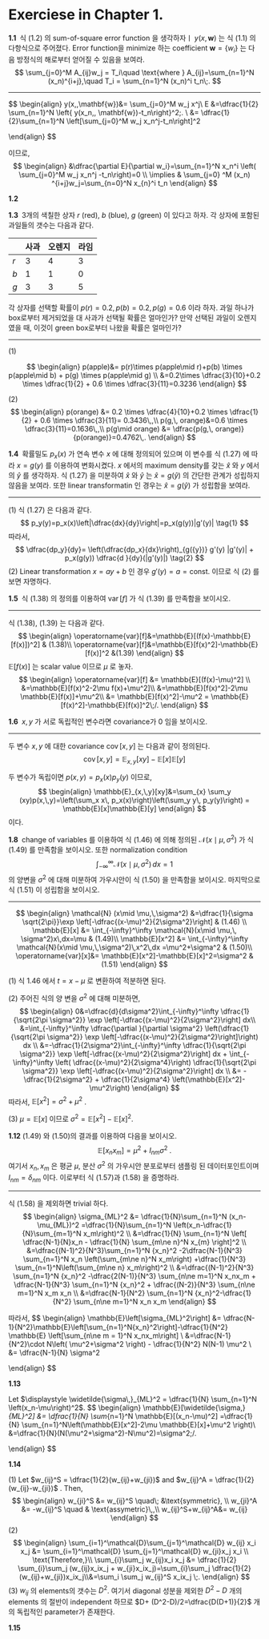 Exerciese in Chapter 1.
==



<b>1.1 </b> 식 (1.2) 의 sum-of-square error function 을 생각하자ㅣ $y(x,\,\mathbf{w})$ 는 식 (1.1) 의 다항식으로 주어졌다. Error function을 minimize 하는 coefficient $\mathbf{w} =\{w_i\}$ 는 다음 방정식의 해로부터 얻어질 수 있음을 보여라.
$$
\sum_{j=0}^M A_{ij}w_j = T_i\quad \text{where } A_{ij}=\sum_{n=1}^N (x_n)^{i+j},\quad T_i = \sum_{n=1}^N (x_n)^i t_n\;.
$$

---

$$
\begin{align}
y(x,\,\mathbf{w})&= \sum_{j=0}^M w_j x^j\\
E &=\dfrac{1}{2} \sum_{n=1}^N \left\{  y(x_n,\, \mathbf{w})-t_n\right\}^2\;. \\
&= \dfrac{1}{2}\sum_{n=1}^N \left[\sum_{j=0}^M w_j x_n^j-t_n\right]^2

\end{align}
$$

이므로,
$$
\begin{align}
&\dfrac{\partial E}{\partial w_i}=\sum_{n=1}^N x_n^i \left( \sum_{j=0}^M w_j x_n^j -t_n\right)=0  \\
\implies & \sum_{j=0} ^M (x_n) ^{i+j}w_j=\sum_{n=0}^N x_{n}^i t_n
\end{align}
$$


<b>1.2 </b> 





<b>1.3 </b> 3개의 색칠한 상자 $r$ (red), $b$ (blue), $g$ (green) 이 있다고 하자. 각 상자에 포함된 과일들의 갯수는 다음과 같다.

|      | 사과 | 오렌지 | 라임 |
| ---- | ---- | ------ | ---- |
| $r$  | 3    | 4      | 3    |
| $b$  | 1    | 1      | 0    |
| $g$  | 3    | 3      | 5    |

각 상자를 선택할 확률이 $p(r)=0.2,\, p(b)=0.2,\, p(g)=0.6$ 이라 하자. 과일 하나가 box로부터 제거되었을 대 사과가 선택될 확률은 얼마인가? 만약 선택된 과일이 오렌지였을 때, 이것이 green box로부터 나왔을 확률은 얼마인가?

---

(1)

$$
\begin{align}
p(apple)&= p(r)\times p(apple\mid r)+p(b) \times p(apple\mid b) + p(g) \times p(apple\mid g) \\
&=0.2\times \dfrac{3}{10}+0.2 \times \dfrac{1}{2} + 0.6 \times \dfrac{3}{11}=0.3236
\end{align}
$$

(2)
$$
\begin{align}
p(orange) &= 0.2 \times \dfrac{4}{10}+0.2 \times \dfrac{1}{2} + 0.6 \times \dfrac{3}{11}= 0.3436\,,\\
p(g,\, orange)&=0.6 \times \dfrac{3}{11}=0.1636\,,\\
p(g\mid orange) &= \dfrac{p(g,\, orange)}{p(orange)}=0.4762\,.
\end{align}
$$


<b>1.4 </b> 확률밀도 $p_x(x)$ 가 연속 변수 $x$ 에 대해 정의되어 있으며 이 변수를 식 (1.27) 에 따라 $x=g(y)$ 를 이용하여 변화시켰다. $x$ 에서의 maximum density를 갖는 $\hat{x}$ 와 $y$ 에서의 $\hat{y}$ 를 생각하자. 식 (1.27) 을 미분하여 $\hat{x}$ 와 $\hat{y}$ 는 $\hat{x}=g(\hat{y})$ 의 간단한 관계가 성립하지 않음을 보여라. 또한 linear transformatin 인 경우는 $\hat{x}=g(\hat{y})$ 가 성립함을 보여라.

---

(1) 식 (1.27) 은 다음과 같다.
$$
p_y(y)=p_x(x)\left|\dfrac{dx}{dy}\right|=p_x(g(y))|g'(y)| \tag{1}
$$
따라서,
$$
\dfrac{dp_y}{dy}= \left(\dfrac{dp_x}{dx}\right)_{g({y})} g'(y) |g'(y)| + p_x(g(y)) \dfrac{d }{dy}(|g'(y)|) \tag{2}
$$
(2) Linear transformation $x=ay+b$ 인 경우 $g'(y)=a=\text{const.}$ 이므로 식 (2) 를 보면 자명하다.



<b>1.5 </b> 식 (1.38) 의 정의를 이용하여 $\operatorname{var}[f]$ 가 식 (1.39) 를 만족함을 보이시오.

---

식 (1.38), (1.39) 는 다음과 같다.
$$
\begin{align}
\operatorname{var}[f]&=\mathbb{E}[(f(x)-\mathbb{E}[f(x)])^2] & (1.38)\\
\operatorname{var}[f]&=\mathbb{E}[f(x)^2]-\mathbb{E}[f(x)]^2 &(1.39)
\end{align}
$$
$\mathbb{E}[f(x)]$ 는 scalar value 이므로 $\mu$ 로 놓자.
$$
\begin{align}
\operatorname{var}[f] &= \mathbb{E}[(f(x)-\mu)^2] \\
&=\mathbb{E}[f(x)^2-2\mu f(x)+\mu^2]\\
&=\mathbb{E}[f(x)^2]-2\mu \mathbb{E}[f(x)]+\mu^2\\
&= \mathbb{E}[f(x)^2]-\mu^2 = \mathbb{E}[f(x)^2]-\mathbb{E}[f(x)]^2\;/.
\end{align} 
$$


<b>1.6 </b> $x,\,y$ 가 서로 독립적인 변수라면 covariance가 $0$ 임을 보이시오.

---
두 변수 $x,\,y$ 에 대한 covariance $\operatorname{cov}[x,\,y]$ 는 다음과 같이 정의된다.
$$
\operatorname{cov}[x,\,y]=\mathbb{E}_{x,\,y}[xy]-\mathbb{E}[x]\mathbb{E}[y]
$$

두 변수가 독립이면 $p(x,\,y)=p_x(x) p_y(y)$ 이므로,
$$
\begin{align}
\mathbb{E}_{x,\,y}[xy]&=\sum_{x} \sum_y (xy)p(x,\,y)=\left(\sum_x x\, p_x(x)\right)\left(\sum_y y\, p_y(y)\right) = \mathbb{E}[x]\mathbb{E}[y]
\end{align}
$$
이다.



<b>1.8 </b> change of variables 를 이용하여 식 (1.46) 에 의해 정의된 $\mathcal{N}(x\mid \mu,\,\sigma^2)$ 가 식 (1.49) 를 만족함을 보이시오. 또한 normalization condition
$$
\int_{-\infty}^\infty \mathcal{N}(x\mid \mu,\,\sigma^2)\,dx=1
$$
의 양변을 $\sigma^2$ 에 대해 미분하여 가우시안이 식 (1.50) 을 만족함을 보이시오. 마지막으로 식 (1.51) 이 성립함을 보이시오.

---

$$
\begin{align}
\mathcal{N} (x\mid \mu,\,\sigma^2) &=\dfrac{1}{\sigma \sqrt{2\pi}}\exp \left[-\dfrac{(x-\mu)^2}{2\sigma^2}\right] & (1.46) \\
\mathbb{E}[x] &= \int_{-\infty}^\infty \mathcal{N}(x\mid \mu,\, \sigma^2)x\,dx=\mu & (1.49)\\
\mathbb{E}[x^2] &= \int_{-\infty}^\infty \mathcal{N}(x\mid \mu,\,\sigma^2)\,x^2\,dx =\mu^2+\sigma^2 & (1.50)\\
\operatorname{var}[x]&= \mathbb{E}[x^2]-\mathbb{E}[x]^2=\sigma^2 & (1.51)
\end{align}
$$

(1) 식 1.46 에서 $t=x-\mu$ 로 변환하여 적분하면 된다.

(2) 주어진 식의 양 변을 $\sigma^2$ 에 대해 미분하면, 
$$
\begin{align}
0&=\dfrac{d}{d\sigma^2}\int_{-\infty}^\infty \dfrac{1}{\sqrt{2\pi \sigma^2}} \exp \left[-\dfrac{(x-\mu)^2}{2\sigma^2}\right] dx\\
&=\int_{-\infty}^\infty \dfrac{\partial }{\partial \sigma^2} \left(\dfrac{1}{\sqrt{2\pi \sigma^2}} \exp \left[-\dfrac{(x-\mu)^2}{2\sigma^2}\right]\right) dx \\
&=-\dfrac{1}{2\sigma^2}\int_{-\infty}^\infty \dfrac{1}{\sqrt{2\pi \sigma^2}}  \exp \left[-\dfrac{(x-\mu)^2}{2\sigma^2}\right] dx + \int_{-\infty}^\infty  \left( \dfrac{(x-\mu)^2}{2\sigma^4}\right)  \dfrac{1}{\sqrt{2\pi \sigma^2}}  \exp \left[-\dfrac{(x-\mu)^2}{2\sigma^2}\right] dx \\
&= -\dfrac{1}{2\sigma^2} + \dfrac{1}{2\sigma^4} \left(\mathbb{E}[x^2]-\mu^2\right)
\end{align}
$$
따라서, $\mathbb{E}[x^2] = \sigma^2+\mu^2$ .

(3) $\mu=\mathbb{E}[x]$ 이므로 $\sigma^2 = \mathbb{E}[x^2]-\mathbb{E}[x]^2$. 



<b>1.12</b> (1.49) 와 (1.50)의 결과를 이용하여 다음을 보이시오.
$$
\mathbb{E}[x_nx_m]=\mu^2+I_{nm}\sigma^2\;.
$$
여기서 $x_n,\,x_m$ 은 평균 $\mu$, 분산 $\sigma^2$ 의 가우시안 분포로부터 샘플링 된 데이터포인트이며 $I_{nm}=\delta_{nm}$  이다. 이로부터 식 (1.57)과 (1.58) 을 증명하라.

---

식 (1.58) 을 제외하면 trivial 하다.
$$
\begin{align}
\sigma_{ML}^2 &= \dfrac{1}{N}\sum_{n=1}^N (x_n-\mu_{ML})^2 =\dfrac{1}{N}\sum_{n=1}^N \left(x_n-\dfrac{1}{N}\sum_{m=1}^N x_m\right)^2 \\
&=\dfrac{1}{N} \sum_{n=1}^N \left[ \dfrac{N-1}{N}x_n - \dfrac{1}{N} \sum_{m\ne n}^N x_{m} \right]^2 \\
&=\dfrac{(N-1)^2}{N^3}\sum_{n=1}^N {x_n}^2 -2\dfrac{N-1}{N^3} \sum_{n=1}^N x_n \left(\sum_{m\ne n}^N x_m\right) +\dfrac{1}{N^3} \sum_{n=1}^N\left(\sum_{m\ne n} x_m\right)^2 \\
&=\dfrac{(N-1)^2}{N^3} \sum_{n=1}^N {x_n}^2 -\dfrac{2(N-1)}{N^3} \sum_{n\ne m=1}^N x_nx_m + \dfrac{N-1}{N^3} \sum_{n=1}^N {x_n}^2 + \dfrac{(N-2)}{N^3} \sum_{n\ne m=1}^N x_m x_n \\
&=\dfrac{N-1}{N^2} \sum_{n=1}^N {x_n}^2-\dfrac{1}{N^2} \sum_{n\ne m=1}^N x_n x_m
\end{align}
$$

따라서, 
$$
\begin{align}
\mathbb{E}\left[\sigma_{ML}^2\right] &= \dfrac{N-1}{N^2}\mathbb{E}\left[\sum_{n=1}^N{x_n}^2\right]-\dfrac{1}{N^2} \mathbb{E} \left[\sum_{n\ne m = 1}^N  x_nx_m\right] \\
&=\dfrac{N-1}{N^2}\cdot N\left( \mu^2+\sigma^2 \right) - \dfrac{1}{N^2} N(N-1) \mu^2 \\
&= \dfrac{N-1}{N} \sigma^2

\end{align}
$$



<b>1.13</b> 

Let $\displaystyle \widetilde{\sigma\,}_{ML}^2 = \dfrac{1}{N} \sum_{n=1}^N \left(x_n-\mu\right)^2$. 
$$
\begin{align}
\mathbb{E}[\widetilde{\sigma\,}_{ML}^2] &= \dfrac{1}{N} \sum_{n=1}^N \mathbb{E}[(x_n-\mu)^2] =\dfrac{1}{N} \sum_{n=1}^N\left(\mathbb{E}[x^2]-2\mu \mathbb{E}[x]+\mu^2  \right)\\
&=\dfrac{1}{N}(N(\mu^2+\sigma^2)-N\mu^2)=\sigma^2\;/.

\end{align}
$$


<b>1.14 </b> 

(1) Let $w_{ij}^S = \dfrac{1}{2}(w_{ij}+w_{ji})$ and $w_{ij}^A = \dfrac{1}{2}(w_{ij}-w_{ji})$ . Then,
$$
\begin{align}
w_{ji}^S &= w_{ij}^S \quad\; &\text{symmetric}, \\
w_{ji}^A &= -w_{ij}^S \quad & \text{assymetric}\,,\\
w_{ij}^S+w_{ij}^A&= w_{ij}
\end{align}
$$
(2) 
$$
\begin{align}
\sum_{i=1}^\mathcal{D}\sum_{j=1}^\mathcal{D} w_{ij} x_i x_j &= \sum_{i=1}^\mathcal{D} \sum_{j=1}^\mathcal{D} w_{ji}x_j x_i \\
\text{Therefore,}\\
\sum_{i}\sum_j w_{ij}x_i x_j  &= \dfrac{1}{2} \sum_{i}\sum_j (w_{ij}x_ix_j + w_{ji}x_ix_j)=\sum_{i}\sum_j \dfrac{1}{2}(w_{ij}+w_{ji})x_ix_j\\&=\sum_i \sum_j w_{ij}^S x_ix_j \;.
\end{align}
$$
(3) $w_{ij}$ 의 elements의 갯수는 $D^2$. 여기서 diagonal 성분을 제외한 $D^2-D$ 개의 elements 의 절반이  independent 하므로  $D+ (D^2-D)/2=\dfrac{D(D+1)}{2}$ 개의 독립적인 parameter가 존재한다.



<b>1.15  </b> 